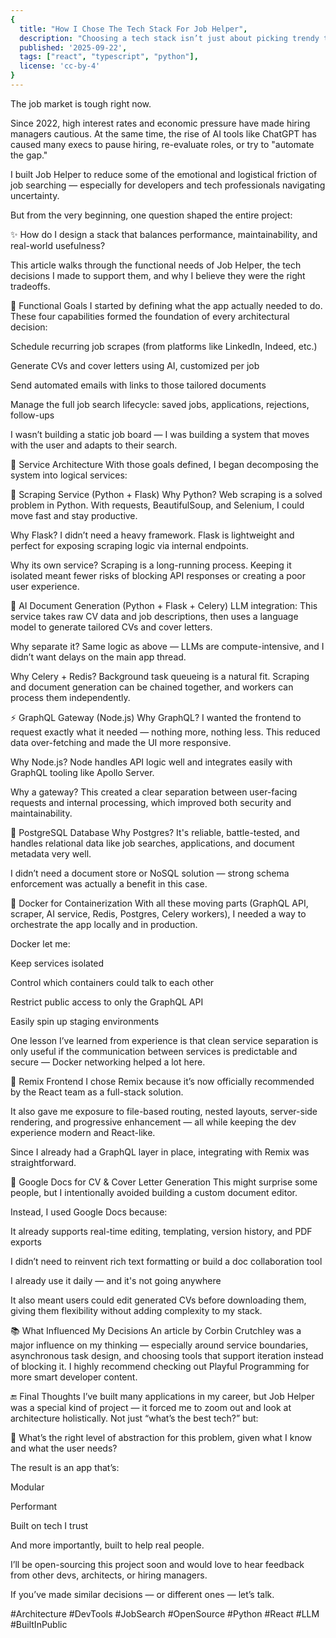 ```yaml
---
{
  title: "How I Chose The Tech Stack For Job Helper",
  description: "Choosing a tech stack isn’t just about picking trendy tools, it’s about aligning architecture with real-world needs.",
  published: '2025-09-22',
  tags: ["react", "typescript", "python"],
  license: 'cc-by-4'
}
---
```


The job market is tough right now.

Since 2022, high interest rates and economic pressure have made hiring managers cautious. At the same time, the rise of AI tools like ChatGPT has caused many execs to pause hiring, re-evaluate roles, or try to "automate the gap."

I built Job Helper to reduce some of the emotional and logistical friction of job searching — especially for developers and tech professionals navigating uncertainty.

But from the very beginning, one question shaped the entire project:

✨ How do I design a stack that balances performance, maintainability, and real-world usefulness?

This article walks through the functional needs of Job Helper, the tech decisions I made to support them, and why I believe they were the right tradeoffs.

🧩 Functional Goals
I started by defining what the app actually needed to do. These four capabilities formed the foundation of every architectural decision:

Schedule recurring job scrapes (from platforms like LinkedIn, Indeed, etc.)

Generate CVs and cover letters using AI, customized per job

Send automated emails with links to those tailored documents

Manage the full job search lifecycle: saved jobs, applications, rejections, follow-ups

I wasn’t building a static job board — I was building a system that moves with the user and adapts to their search.

🧱 Service Architecture
With those goals defined, I began decomposing the system into logical services:

🐍 Scraping Service (Python + Flask)
Why Python? Web scraping is a solved problem in Python. With requests, BeautifulSoup, and Selenium, I could move fast and stay productive.

Why Flask? I didn’t need a heavy framework. Flask is lightweight and perfect for exposing scraping logic via internal endpoints.

Why its own service? Scraping is a long-running process. Keeping it isolated meant fewer risks of blocking API responses or creating a poor user experience.

🧠 AI Document Generation (Python + Flask + Celery)
LLM integration: This service takes raw CV data and job descriptions, then uses a language model to generate tailored CVs and cover letters.

Why separate it? Same logic as above — LLMs are compute-intensive, and I didn’t want delays on the main app thread.

Why Celery + Redis? Background task queueing is a natural fit. Scraping and document generation can be chained together, and workers can process them independently.

⚡ GraphQL Gateway (Node.js)
Why GraphQL? I wanted the frontend to request exactly what it needed — nothing more, nothing less. This reduced data over-fetching and made the UI more responsive.

Why Node.js? Node handles API logic well and integrates easily with GraphQL tooling like Apollo Server.

Why a gateway? This created a clear separation between user-facing requests and internal processing, which improved both security and maintainability.

🐘 PostgreSQL Database
Why Postgres? It's reliable, battle-tested, and handles relational data like job searches, applications, and document metadata very well.

I didn’t need a document store or NoSQL solution — strong schema enforcement was actually a benefit in this case.

🐳 Docker for Containerization
With all these moving parts (GraphQL API, scraper, AI service, Redis, Postgres, Celery workers), I needed a way to orchestrate the app locally and in production.

Docker let me:

Keep services isolated

Control which containers could talk to each other

Restrict public access to only the GraphQL API

Easily spin up staging environments

One lesson I’ve learned from experience is that clean service separation is only useful if the communication between services is predictable and secure — Docker networking helped a lot here.

🎨 Remix Frontend
I chose Remix because it’s now officially recommended by the React team as a full-stack solution.

It also gave me exposure to file-based routing, nested layouts, server-side rendering, and progressive enhancement — all while keeping the dev experience modern and React-like.

Since I already had a GraphQL layer in place, integrating with Remix was straightforward.

📄 Google Docs for CV & Cover Letter Generation
This might surprise some people, but I intentionally avoided building a custom document editor.

Instead, I used Google Docs because:

It already supports real-time editing, templating, version history, and PDF exports

I didn’t need to reinvent rich text formatting or build a doc collaboration tool

I already use it daily — and it's not going anywhere

It also meant users could edit generated CVs before downloading them, giving them flexibility without adding complexity to my stack.

📚 What Influenced My Decisions
An article by Corbin Crutchley was a major influence on my thinking — especially around service boundaries, asynchronous task design, and choosing tools that support iteration instead of blocking it. I highly recommend checking out Playful Programming for more smart developer content.

🔚 Final Thoughts
I’ve built many applications in my career, but Job Helper was a special kind of project — it forced me to zoom out and look at architecture holistically. Not just “what’s the best tech?” but:

🧠 What’s the right level of abstraction for this problem, given what I know and what the user needs?

The result is an app that’s:

Modular

Performant

Built on tech I trust

And more importantly, built to help real people.

I’ll be open-sourcing this project soon and would love to hear feedback from other devs, architects, or hiring managers.

If you’ve made similar decisions — or different ones — let’s talk.

#Architecture #DevTools #JobSearch #OpenSource #Python #React #LLM #BuiltInPublic

